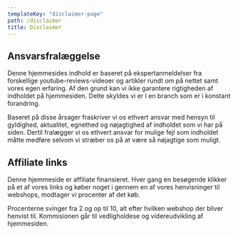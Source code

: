 ```yaml
---
templateKey: "disclaimer-page"
path: /disclaimer
title: Disclaimer
---
```

## Ansvarsfralæggelse
Denne hjemmesides indhold er baseret på ekspertanmeldelser fra forskellige youtube-reviews-videoer og artikler rundt om på nettet samt vores egen erfaring. Af den grund kan vi ikke garantere rigtigheden af indholdet på hjemmesiden. Dette skyldes vi er I en branch som er i konstant forandring.

Baseret på disse årsager fraskriver vi os ethvert ansvar med hensyn til gyldighed, aktualitet, egnethed og nøjagtighed af indholdet som vi har på siden. Dertil fralægger vi os ethvert ansvar for mulige fejl som indholdet måtte medføre selvom vi stræber os på at være så nøjagtige som muligt. 

## Affiliate links
Denne hjemmeside er affiliate finansieret. Hver gang en besøgende klikker på et af vores links og køber noget i gennem en af vores henvisninger til webshops, modtager vi procenter af det køb.

Procenterne svinger fra 2 og op til 10, alt efter hvilken webshop der bliver henvist til. Kommisionen går til vedligholdese og videreudvikling af hjemmesiden.